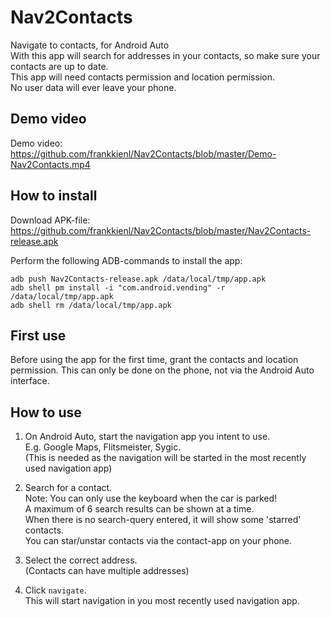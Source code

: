 # Nav2Contacts
Navigate to contacts, for Android Auto  
With this app will search for addresses in your contacts, so make sure your contacts are up to date.  
This app will need contacts permission and location permission.  
No user data will ever leave your phone.

## Demo video
Demo video: https://github.com/frankkienl/Nav2Contacts/blob/master/Demo-Nav2Contacts.mp4  

## How to install
Download APK-file: https://github.com/frankkienl/Nav2Contacts/blob/master/Nav2Contacts-release.apk  

Perform the following ADB-commands to install the app:  
```
adb push Nav2Contacts-release.apk /data/local/tmp/app.apk
adb shell pm install -i "com.android.vending" -r /data/local/tmp/app.apk
adb shell rm /data/local/tmp/app.apk
```

## First use
Before using the app for the first time, grant the contacts and location permission.
This can only be done on the phone, not via the Android Auto interface.

## How to use
1) On Android Auto, start the navigation app you intent to use.  
E.g. Google Maps, Flitsmeister, Sygic.  
(This is needed as the navigation will be started in the most recently used navigation app)
  
2) Search for a contact.  
Note: You can only use the keyboard when the car is parked!  
A maximum of 6 search results can be shown at a time.  
When there is no search-query entered, it will show some 'starred' contacts.  
You can star/unstar contacts via the contact-app on your phone.
  
3) Select the correct address.  
(Contacts can have multiple addresses)
  
4) Click `navigate`.  
This will start navigation in you most recently used navigation app.
